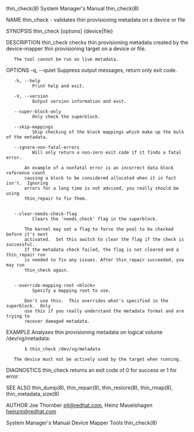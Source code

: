 thin_check(8)                                                                              System Manager's Manual                                                                              thin_check(8)



NAME
       thin_check - validates thin provisioning metadata on a device or file

SYNOPSIS
       thin_check [options] {device|file}

DESCRIPTION
       thin_check checks thin provisioning metadata created by the device-mapper thin provisioning target on a device or file.

       The tool cannot be run on live metadata.

OPTIONS
       -q, --quiet
              Suppress output messages, return only exit code.

       -h, --help
              Print help and exit.

       -V, --version
              Output version information and exit.

       --super-block-only
              Only check the superblock.

       --skip-mappings
              Skip checking of the block mappings which make up the bulk of the metadata.

       --ignore-non-fatal-errors
              Will only return a non-zero exit code if it finds a fatal error.

           An example of a nonfatal error is an incorrect data block reference count
           causing a block to be considered allocated when it in fact isn't.  Ignoring
           errors for a long time is not advised, you really should be using
           thin_repair to fix them.


       --clear-needs-check-flag
              Clears the 'needs_check' flag in the superblock.

           The kernel may set a flag to force the pool to be checked before it's next
           activated.  Set this switch to clear the flag if the check is successful.
           If the metadata check failed, the flag is not cleared and a thin_repair run
           is needed to fix any issues. After thin_repair succeeded, you may run
           thin_check again.


       --override-mapping-root <block>
              Specify a mapping root to use.

           Don't use this.  This overrides what's specified in the superblock.  Only
           use this if you really understand the metadata format and are trying to
           recover damaged metadata.


EXAMPLE
       Analyses thin provisioning metadata on logical volume /dev/vg/metadata:

           $ thin_check /dev/vg/metadata

       The device must not be actively used by the target when running.

DIAGNOSTICS
       thin_check returns an exit code of 0 for success or 1 for error.

SEE ALSO
       thin_dump(8), thin_repair(8), thin_restore(8), thin_rmap(8), thin_metadata_size(8)

AUTHOR
       Joe Thornber <ejt@redhat.com>, Heinz Mauelshagen <heinzm@redhat.com>



System Manager's Manual                                                                      Device Mapper Tools                                                                                thin_check(8)
